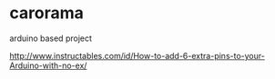# carorama
arduino based project

http://www.instructables.com/id/How-to-add-6-extra-pins-to-your-Arduino-with-no-ex/

